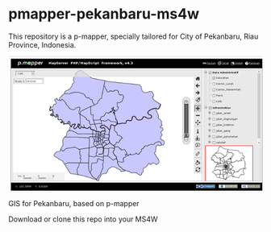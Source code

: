 # pmapper-pekanbaru-ms4w

This repository is a p-mapper, specially tailored for 
City of Pekanbaru, Riau Province, Indonesia.

![Screenshot](pmapper-pekanbaru-ms4w.png)

GIS for Pekanbaru, based on p-mapper

Download or clone this repo into your MS4W
